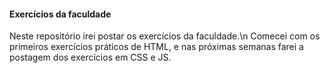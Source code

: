 #### Exercícios da faculdade
Neste repositório irei postar os exercícios da faculdade.\n
Comecei com os primeiros exercícios práticos de HTML, e nas próximas semanas farei a postagem dos exercícios em CSS e JS.
